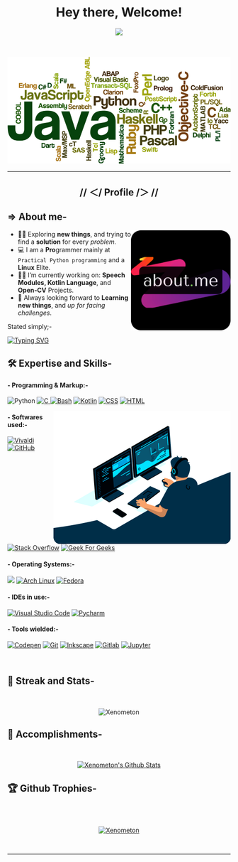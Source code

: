<h1 align="center">Hey there, Welcome!</h1>
<p align="center">
  <a href="https://github.com/DenverCoder1/readme-typing-svg"><img src="https://readme-typing-svg.herokuapp.com?font=Jetbrains&color=04F71A&center=true&width=500&height=50&lines=This+is+Xenometon...;You+just+arrived+at+my+Github+profile.;Abode+of+some+Advanced+Coding+Projects.;Check+out+Repositories+for+more+ideas!;Initiating+Zen+mode..."></a>
</p>
<br>

<p align="centre">
 
<img align="centre" alt="Coding" width="1000" src="https://raw.githubusercontent.com/Xenometon/Config-Files/main/pngegg%20(1).png"> 

</p>

 ----------------
 
## <p align="center">// ＜/ Profile /＞ //</p>

##   ⇒ **About me-**

<img align="right" alt="Coding" width="225" src="https://raw.githubusercontent.com/Xenometon/Config-Files/main/About-me.png">

- :technologist: Exploring **new things**, and trying to find a **solution** for every _problem._ 
- :computer: I am a **Pro**grammer mainly at `Practical Python programming` and a **Linux** Elite. 
- :student: I’m currently working on: **Speech Modules, Kotlin Language**, and **Open-CV** Projects. 
- 🤖 Always looking forward to  **Learning new things**, and _up for facing challenges_. 
<p align="left">
Stated simply;-
</p>
<p align ="left">
<a href="https://git.io/typing-svg"><img src="https://readme-typing-svg.herokuapp.com?font=Jetbrains&duration=4000&color=00B8F7&width=350&height=30&lines=Student;Technophile;Software+Analyst;Computer+Science+Enthusiast" alt="Typing SVG" /></a>
</p>

## 🛠️ Expertise and Skills-

#### - Programming & Markup:-
 <p align="left"> 
    <img alt="Python" src="https://img.shields.io/badge/Python%20-%2314354C.svg?style=metallic&logo=python&logoColor=white">
  </a>
  <a href="https://www.cprogramming.com/" target="_blank"> 
    <img alt="C" src="https://img.shields.io/badge/C%20-%232370ED.svg?style=metallic&logo=c&logoColor=white">
    <a href="https://github.com/search?q=user%3ADenverCoder1+language%3Abash"><img alt="Bash" src="https://img.shields.io/badge/Bash-121011.svg?logo=gnu-bash&logoColor=white"></a>
    <a href="https://github.com/search?q=user%3ADenverCoder1+language%3Akotlin"><img alt="Kotlin" src="https://img.shields.io/badge/Kotlin-800080.svg?logo=Kotlin&logoColor=white"></a>
    <a href="https://github.com/search?q=user%3ADenverCoder1+language%3Acss"><img alt="CSS" src="https://img.shields.io/badge/CSS-1572B6.svg?logo=css3&logoColor=white"></a>
    <a href="https://github.com/search?q=user%3ADenverCoder1+language%3Ahtml"><img alt="HTML" src="https://img.shields.io/badge/HTML-E34F26.svg?logo=html5&logoColor=white"></a>
</p>

<img align="right" alt="Coding" width="400" src="https://raw.githubusercontent.com/Xenometon/Config-Files/main/Gif%20profile.gif">

 #### - Softwares used:-
 
<p align="left">
     <a href="#"><img alt="Vivaldi" src="https://img.shields.io/badge/Vivaldi-FF0000.svg?logo=vivaldi&logoColor=white"></a>
    <a href="#"><img alt="GitHub" src="https://img.shields.io/badge/github-%23181717.svg?style=metallic&logo=github&logoColor=white"></a>
    <a href="#"><img alt="Stack Overflow" src="https://img.shields.io/badge/-Stack%20Overflow-FE7A16?style=metallic&logo=stack-overflow&logoColor=white"></a>
    <a href="#"><img alt="Geek For Geeks" src="https://img.shields.io/badge/GeeksforGeeks-%230F9D58.svg?style=metallic&logo=geeksforgeeks&logoColor=white"></a>
</p>

#### - Operating Systems:-
 
<p align="left">
    <a href="#"><img src="https://img.shields.io/badge/Zorin-0000FF?style=metallic&logo=zorin&logoColor=black"></a>
    <a href="#"><img alt="Arch Linux" src="https://img.shields.io/badge/Arch-1793D1.svg?logo=arch-linux&logoColor=white"></a>
   <a href="#"><img alt="Fedora" src="https://img.shields.io/badge/Fedora-0000FF.svg?style=metallic&logo=fedora&logoColor=white"></a>
</p>

 #### - IDEs in use:-
 
<p align="left">
    <a href="#"><img alt="Visual Studio Code" src="https://img.shields.io/badge/Visual%20Studio%20Code-0078d7.svg?style=metallic&logo=visual-studio-code&logoColor=white"></a>
    <a href="#"><img alt="Pycharm" src="https://img.shields.io/badge/Pycharm-32CD32.svg?style=metallic&logo=pycharm&logoColor=white"></a>
</p>

#### - Tools wielded:-

<p align="left">
  <a href="#"><img alt="Codepen" src="https://img.shields.io/badge/Codepen-000000.svg?logo=codepen&logoColor=white"></a>
  <a href="#"><img alt="Git" src="https://img.shields.io/badge/Git-F05033.svg?logo=git&logoColor=white"></a>
  <a href="#"><img alt="Inkscape" src="https://img.shields.io/badge/Inkscape-000000?logo=Inkscape&logoColor=white"></a>
  <a href="#"><img alt="Gitlab" src="https://img.shields.io/badge/Gitlab-FFFF00?logo=Gitlab&logoColor=white"></a>
  <a href="#"><img alt="Jupyter" src="https://img.shields.io/badge/Jupyter-F37626.svg?logo=Jupyter&logoColor=white"></a>
</p>

<br>

### <h2>🔰 Streak and Stats-</h2>

<br> 

<p align="center">
 <p align="center"><img src="https://github-readme-streak-stats.herokuapp.com/?user=Xenometon&theme=dark&background=000000" alt="Xenometon" /></p>
 
 ### <h2>🏅 Accomplishments-</h2>
 
 <br>
 
 <p align="center">
    <a href="https://github.com/anuraghazra/github-readme-stats"><img alt="Xenometon's Github Stats" src="https://github-readme-stats.vercel.app/api?username=Xenometon&show_icons=true&theme=highcontrast" height="192px"/></a></p>

 ### <h2>🏆 Github Trophies-</h2>
 
 <br>
 <br>

<p align="center"> <a href="https://github.com/ryo-ma/github-profile-trophy"><img src="https://github-profile-trophy.vercel.app/?username=Xenometon&theme=onestar&margin-w=10" alt="Xenometon" /></a> </p>
<br>

 
---------

<!---
Xenometon/Xenometon is a ✨ special ✨ repository because its `README.md` (this file) appears on your GitHub profile.
You can click the Preview link to take a look at your changes.
--->
